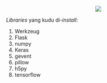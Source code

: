 <p align="center">
          <img src="https://encrypted-tbn0.gstatic.com/images?q=tbn%3AANd9GcTWc0uctVjMUrpOwK1Mh5-KpKgBgbR0dmH3uk_B1RCAjdfx706y">
</p>
                                                                                                                               
<i>Libraries</i> yang kudu di-<i>install</i>:<br>
1. Werkzeug
2. Flask
3. numpy
4. Keras
5. gevent
6. pillow
7. h5py
8. tensorflow

